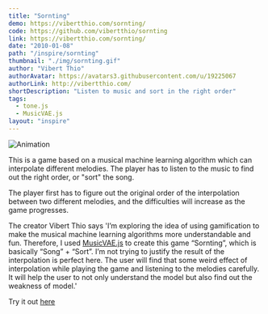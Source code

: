 ```yaml
---
title: "Sornting"
demo: https://vibertthio.com/sornting/
code: https://github.com/vibertthio/sornting
link: https://vibertthio.com/sornting/
date: "2010-01-08"
path: "/inspire/sornting"
thumbnail: "./img/sornting.gif"
author: "Vibert Thio"
authorAvatar: https://avatars3.githubusercontent.com/u/19225067
authorLink: http://vibertthio.com/
shortDescription: "Listen to music and sort in the right order"
tags:
  - tone.js
  - MusicVAE.js
layout: "inspire"
---
```


![Animation](./img/sorting.gif)

This is a game based on a musical machine learning algorithm which can interpolate different melodies.
The player has to listen to the music to find out the right order, or "sort" the song.

The player first has to figure out the original order of the interpolation between two different melodies, and the difficulties will increase as the game progresses.

The creator Vibert Thio says 'I’m exploring the idea of using gamification to make the musical machine learning algorithms more understandable and fun. Therefore, I used [MusicVAE.js](https://magenta.tensorflow.org/music-vae) to create this game “Sornting”, which is basically “Song” + “Sort”.
I’m not trying to justify the result of the interpolation is perfect here. The user will find that some weird effect of interpolation while playing the game and listening to the melodies carefully. It will help the user to not only understand the model but also find out the weakness of model.'


Try it out [here](https://vibertthio.com/sornting/)